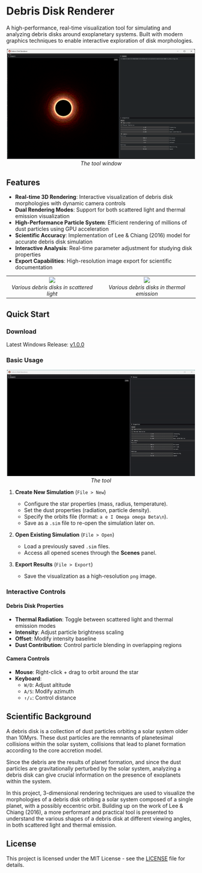 # Debris Disk Renderer

A high-performance, real-time visualization tool for simulating and analyzing debris disks around exoplanetary systems. Built with modern graphics techniques to enable interactive exploration of disk morphologies.

<div align="center">
<img alt="alt_text" width="500px" src="docs/images/tool_window.png" /><br>
<i>The tool window</i>
</div>

## Features

- **Real-time 3D Rendering**: Interactive visualization of debris disk morphologies with dynamic camera controls
- **Dual Rendering Modes**: Support for both scattered light and thermal emission visualization
- **High-Performance Particle System**: Efficient rendering of millions of dust particles using GPU acceleration
- **Scientific Accuracy**: Implementation of Lee & Chiang (2016) model for accurate debris disk simulation
- **Interactive Analysis**: Real-time parameter adjustment for studying disk properties
- **Export Capabilities**: High-resolution image export for scientific documentation


<div align="center">
<table>
<tr>
<td align="center"><img src="docs/media/final_report/images/disk_morphologies.png" width="300"><br><i>Various debris disks in scattered light</i></td>
<td align="center"><img src="docs/media/final_report/images/disk_morphologies_thermal.png" width="300"><br><i>Various debris disks in thermal emission</i></td>
</tr>
</table>
</div>


## Quick Start

### Download
Latest Windows Release: [v1.0.0](https://github.com/robinlmn/DebrisDiskSimulation/releases/latest)

### Basic Usage

<div align="center">
<img alt="alt_text" width="500px" src="docs/images/debris-disk-demo.gif" /><br>
<i>The tool</i>
</div>

1. **Create New Simulation** (`File > New`)
   - Configure the star properties (mass, radius, temperature).
   - Set the dust properties (radiation, particle density).
   - Specify the orbits file (format: `a e I Omega omega Beta\n`).
   - Save as a `.sim` file to re-open the simulation later on.

2. **Open Existing Simulation** (`File > Open`)
   - Load a previously saved `.sim` files.
   - Access all opened scenes through the **Scenes** panel.

3. **Export Results** (`File > Export`)
   - Save the visualization as a high-resolution `png` image.

### Interactive Controls

#### Debris Disk Properties
- **Thermal Radiation**: Toggle between scattered light and thermal emission modes
- **Intensity**: Adjust particle brightness scaling
- **Offset**: Modify intensity baseline
- **Dust Contribution**: Control particle blending in overlapping regions

#### Camera Controls
- **Mouse**: Right-click + drag to orbit around the star
- **Keyboard**: 
  - `W/D`: Adjust altitude
  - `A/S`: Modify azimuth
  - `↑/↓`: Control distance

## Scientific Background

A debris disk is a collection of dust particles orbiting a solar system older than 10Myrs. These dust particles are the remnants of planetesimal collisions within the solar system, collisions that lead to planet formation according to the core accretion model.

Since the debris are the results of planet formation, and since the dust particles are gravitationally perturbed by the solar system, analyzing a debris disk can give crucial information on the presence of exoplanets within the system.

In this project, 3-dimensional rendering techniques are used to visualize the morphologies of a debris disk orbiting a solar system composed of a single planet, with a possibly eccentric orbit. Building up on the work of Lee & Chiang (2016), a more performant and practical tool is presented to understand the various shapes of a debris disk at different viewing angles, in both scattered light and thermal emission.

## License

This project is licensed under the MIT License - see the [LICENSE](LICENSE) file for details.
